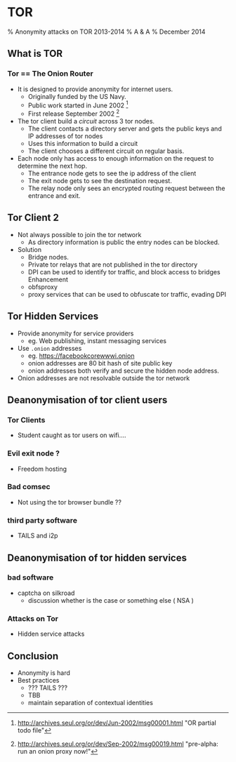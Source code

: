 # TOR

% Anonymity attacks on TOR 2013-2014 
% A & A
% December 2014



## What is TOR

### Tor == **The Onion Router**

- It is designed to provide anonymity for internet users.
    - Originally funded by the US Navy.
    - Public work started in June 2002 [^or1]
    - First release September 2002 [^or2]
- The tor client build a *circuit* across 3 tor nodes.
    - The client contacts a directory server and gets the public keys and IP addresses of tor nodes
    - Uses this information to build a circuit
    - The client chooses a different circuit on regular basis.
- Each node only has access to enough information on the request to determine the next hop. 
    - The entrance node gets to see the ip address of the client
    - The exit node gets to see the destination request.
    - The relay node only sees an encrypted routing request between the entrance and exit.

## Tor Client 2

- Not always possible to join the tor network 
    - As directory information is public the entry nodes can be blocked.
- Solution
    - Bridge nodes.
    - Private tor relays that are not published in the tor directory
    - DPI can be used to identify tor traffic, and block access to bridges
Enhancement
    - obfsproxy
    - proxy services that can be used to obfuscate tor traffic, evading DPI


## Tor Hidden Services

- Provide anonymity for service providers
    - eg. Web publishing, instant messaging services
- Use `.onion` addresses
    - eg. https://facebookcorewwwi.onion
    - onion addresses are 80 bit hash of site public key
    - onion addresses both verify and secure the hidden node address.
- Onion addresses are not resolvable outside the tor network

## Deanonymisation of tor client users

### Tor Clients

- Student caught as tor users on wifi....


### Evil exit node ?

- Freedom hosting

### Bad comsec

- Not using the tor browser bundle ??

### third party software

- TAILS and i2p



## Deanonymisation of tor hidden services

### bad software

- captcha on silkroad
    - discussion whether is the case or something else ( NSA )

### Attacks on Tor

- Hidden service attacks



## Conclusion

- Anonymity is hard
- Best practices
    - ??? TAILS ???
    - TBB
    - maintain separation of contextual identities






[^or1]: <http://archives.seul.org/or/dev/Jun-2002/msg00001.html> "OR partial todo file"
[^or2]: <http://archives.seul.org/or/dev/Sep-2002/msg00019.html> "pre-alpha: run an onion proxy now!"


